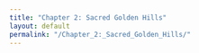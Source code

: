 ```yaml
---
title: "Chapter 2: Sacred Golden Hills"
layout: default  
permalink: "/Chapter_2:_Sacred_Golden_Hills/"
---
```

